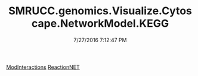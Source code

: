﻿---
title: SMRUCC.genomics.Visualize.Cytoscape.NetworkModel.KEGG
date: 7/27/2016 7:12:47 PM
---

[ModInteractions](T-SMRUCC.genomics.Visualize.Cytoscape.NetworkModel.KEGG.ModInteractions.html)
[ReactionNET](T-SMRUCC.genomics.Visualize.Cytoscape.NetworkModel.KEGG.ReactionNET.html)
